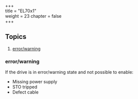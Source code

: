 +++  
title = "EL70x1"   
weight = 23
chapter = false  
+++

## Topics
1. [error/warning](#error/warning)

### error/warning
If the drive is in error/warning state and not possible to enable:
* Missing power supply
* STO tripped
* Defect cable
